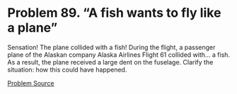 # Problem 89. “A fish wants to fly like a plane”

Sensation! The plane collided with a fish! During the flight, a passenger plane of the Alaskan company Alaska Airlines Flight 61 collided with... a fish. As a result, the plane received a large dent on the fuselage. Clarify the situation: how this could have happened.

[Problem Source](https://www.trizland.ru/tasks/1665/)